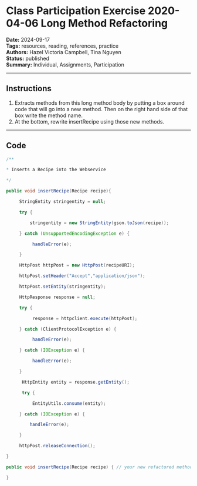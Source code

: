 # Class Participation Exercise 2020-04-06 Long Method Refactoring

**Date:** 2024-09-17  
**Tags:** resources, reading, references, practice  
**Authors:** Hazel Victoria Campbell, Tina Nguyen  
**Status:** published  
**Summary:** Individual, Assignments, Participation

----

## Instructions

1. Extracts methods from this long method body by putting a box around code that will go into a new method. Then on the right hand side of that box write the method name.
2. At the bottom, rewrite insertRecipe using those new methods.

---

## Code 

```.java
/**

* Inserts a Recipe into the Webservice

*/

public void insertRecipe(Recipe recipe){

     StringEntity stringentity = null;

     try {

         stringentity = new StringEntity(gson.toJson(recipe));

     } catch (UnsupportedEncodingException e) {

          handleError(e);

     }

     HttpPost httpPost = new HttpPost(recipeURI);

     httpPost.setHeader("Accept","application/json");

     httpPost.setEntity(stringentity);

     HttpResponse response = null;

     try {

          response = httpclient.execute(httpPost);

     } catch (ClientProtocolException e) {

          handleError(e);

     } catch (IOException e) {

          handleError(e);

     }

      HttpEntity entity = response.getEntity();

      try {

          EntityUtils.consume(entity);

     } catch (IOException e) {

         handleError(e);

     }

     httpPost.releaseConnection();

}

public void insertRecipe(Recipe recipe) { // your new refactored method

}
```